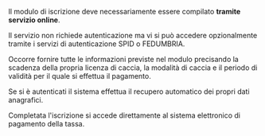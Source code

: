 Il modulo di iscrizione deve necessariamente essere compilato **tramite servizio online**.

Il servizio non richiede autenticazione ma vi si può accedere opzionalmente tramite i servizi di autenticazione SPID o FEDUMBRIA.

Occorre fornire tutte le informazioni previste nel modulo precisando la scadenza della propria licenza di caccia, la modalità di caccia e il periodo di validità per il quale si effettua il pagamento.

Se si è autenticati il sistema effettua il recupero automatico dei propri dati anagrafici.

Completata l'iscrizione si accede direttamente al sistema elettronico di pagamento della tassa.
